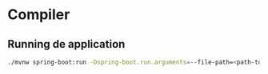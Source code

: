 # Compiler

## Running de application
```bash
./mvnw spring-boot:run -Dspring-boot.run.arguments=--file-path=<path-to-file>
```
